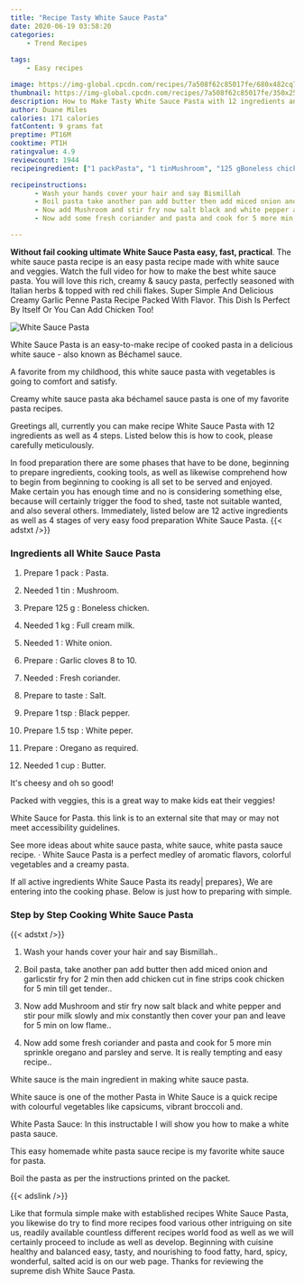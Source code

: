 ```yaml
---
title: "Recipe Tasty White Sauce Pasta"
date: 2020-06-19 03:58:20
categories:
    - Trend Recipes
    
tags:
    - Easy recipes

image: https://img-global.cpcdn.com/recipes/7a508f62c85017fe/680x482cq70/white-sauce-pasta-recipe-main-photo.jpg
thumbnail: https://img-global.cpcdn.com/recipes/7a508f62c85017fe/350x250cq70/white-sauce-pasta-recipe-main-photo.jpg
description: How to Make Tasty White Sauce Pasta with 12 ingredients and 4 stages of easy cooking.
author: Duane Miles
calories: 171 calories
fatContent: 9 grams fat
preptime: PT16M
cooktime: PT1H
ratingvalue: 4.9
reviewcount: 1944
recipeingredient: ["1 packPasta", "1 tinMushroom", "125 gBoneless chicken", "1 kgFull cream milk", "1White onion", "Garlic cloves 8 to 10", "Fresh coriander", "to tasteSalt", "1 tspBlack pepper", "1.5 tspWhite peper", "Oregano as required", "1 cupButter"]

recipeinstructions: 
      - Wash your hands cover your hair and say Bismillah 
      - Boil pasta take another pan add butter then add miced onion and garlicstir fry for 2 min then add chicken cut in fine strips cook chicken for 5 min till get tender 
      - Now add Mushroom and stir fry now salt black and white pepper and stir pour milk slowly and mix constantly then cover your pan and leave for 5 min on low flame 
      - Now add some fresh coriander and pasta and cook for 5 more min sprinkle oregano and parsley and serve It is really tempting and easy recipe

---
```




**Without fail cooking ultimate White Sauce Pasta easy, fast, practical**. The white sauce pasta recipe is an easy pasta recipe made with white sauce and veggies. Watch the full video for how to make the best white sauce pasta. You will love this rich, creamy &amp; saucy pasta, perfectly seasoned with Italian herbs &amp; topped with red chili flakes. Super Simple And Delicious Creamy Garlic Penne Pasta Recipe Packed With Flavor. This Dish Is Perfect By Itself Or You Can Add Chicken Too!


![White Sauce Pasta](https://img-global.cpcdn.com/recipes/7a508f62c85017fe/680x482cq70/white-sauce-pasta-recipe-main-photo.jpg "White Sauce Pasta")



White Sauce Pasta is an easy-to-make recipe of cooked pasta in a delicious white sauce - also known as Béchamel sauce.

A favorite from my childhood, this white sauce pasta with vegetables is going to comfort and satisfy.

Creamy white sauce pasta aka béchamel sauce pasta is one of my favorite pasta recipes.


Greetings all, currently you can make recipe White Sauce Pasta with 12 ingredients as well as 4 steps. Listed below this is how to cook, please carefully meticulously.

In food preparation there are some phases that have to be done, beginning to prepare ingredients, cooking tools, as well as likewise comprehend how to begin from beginning to cooking is all set to be served and enjoyed. Make certain you has enough time and no is considering something else, because will certainly trigger the food to shed, taste not suitable wanted, and also several others. Immediately, listed below are 12 active ingredients as well as 4 stages of very easy food preparation White Sauce Pasta.
{{< adstxt />}}

### Ingredients all White Sauce Pasta


1. Prepare 1 pack : Pasta.

1. Needed 1 tin : Mushroom.

1. Prepare 125 g : Boneless chicken.

1. Needed 1 kg : Full cream milk.

1. Needed 1 : White onion.

1. Prepare  : Garlic cloves 8 to 10.

1. Needed  : Fresh coriander.

1. Prepare to taste : Salt.

1. Prepare 1 tsp : Black pepper.

1. Prepare 1.5 tsp : White peper.

1. Prepare  : Oregano as required.

1. Needed 1 cup : Butter.


It&#39;s cheesy and oh so good!

Packed with veggies, this is a great way to make kids eat their veggies!

White Sauce for Pasta. this link is to an external site that may or may not meet accessibility guidelines.

See more ideas about white sauce pasta, white sauce, white pasta sauce recipe. · White Sauce Pasta is a perfect medley of aromatic flavors, colorful vegetables and a creamy pasta.


If all active ingredients White Sauce Pasta its ready| prepares}, We are entering into the cooking phase. Below is just how to preparing with simple.

### Step by Step Cooking White Sauce Pasta

{{< adstxt />}}


1. Wash your hands cover your hair and say Bismillah..



1. Boil pasta, take another pan add butter then add miced onion and garlicstir fry for 2 min then add chicken cut in fine strips cook chicken for 5 min till get tender..



1. Now add Mushroom and stir fry now salt black and white pepper and stir pour milk slowly and mix constantly then cover your pan and leave for 5 min on low flame..



1. Now add some fresh coriander and pasta and cook for 5 more min sprinkle oregano and parsley and serve. It is really tempting and easy recipe..




White sauce is the main ingredient in making white sauce pasta.

White sauce is one of the mother Pasta in White Sauce is a quick recipe with colourful vegetables like capsicums, vibrant broccoli and.

White Pasta Sauce: In this instructable I will show you how to make a white pasta sauce.

This easy homemade white pasta sauce recipe is my favorite white sauce for pasta.

Boil the pasta as per the instructions printed on the packet.


{{< adslink />}}

Like that formula simple make with established recipes White Sauce Pasta, you likewise do try to find more recipes food various other intriguing on site us, readily available countless different recipes world food as well as we will certainly proceed to include as well as develop. Beginning with cuisine healthy and balanced easy, tasty, and nourishing to food fatty, hard, spicy, wonderful, salted acid is on our web page. Thanks for reviewing the supreme dish White Sauce Pasta.
